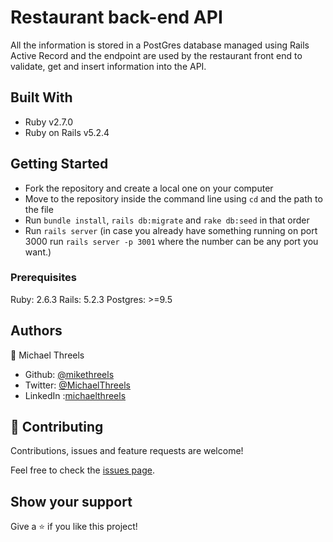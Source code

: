 # Restaurant back-end API

All the information is stored in a PostGres database managed using Rails Active Record and the endpoint are used by the restaurant front end to validate, get and insert information into the API.


## Built With

- Ruby v2.7.0
- Ruby on Rails v5.2.4

## Getting Started
- Fork the repository and create a local one on your computer
- Move to the repository inside the command line using `cd` and the path to the file
- Run `bundle install`, `rails db:migrate` and `rake db:seed` in that order
- Run `rails server` (in case you already have something running on port 3000 run `rails server -p 3001` where the number can be any port you want.)


### Prerequisites

Ruby: 2.6.3
Rails: 5.2.3
Postgres: >=9.5


## Authors
👤 Michael Threels
- Github: [@mikethreels](https://github.com/mikethreels)
- Twitter: [@MichaelThreels](https://twitter.com/MichaelThreels)
- LinkedIn :[michaelthreels](https://www.linkedin.com/in/michael-threels-24101991)

## 🤝 Contributing

Contributions, issues and feature requests are welcome!

Feel free to check the [issues page](issues/).

## Show your support

Give a ⭐️ if you like this project!
